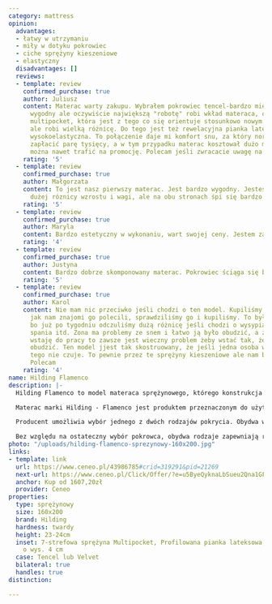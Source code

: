```yaml
---
category: mattress
opinion:
  advantages:
  - łatwy w utrzymaniu
  - miły w dotyku pokrowiec
  - ciche sprężyny kieszeniowe
  - elastyczny
  disadvantages: []
  reviews:
  - template: review
    confirmed_purchase: true
    author: Juliusz
    content: Materac warty zakupu. Wybrałem pokrowiec tencel-bardzo miękki, bardzo
      wygodny ale oczywiście największą "robotę" robi wkład materaca, czyli sprężyna
      multipocket, która jest z tego co się orientuje stosunkowo nowym rozwiązaniem
      ale robi wielką różnicę. Do tego jest też rewelacyjna pianka lateksowa i pianka
      wysokoelastyczna. To połączenie daje mi komfort snu, za który normalnie musiałbym
      zapłacić parę tysięcy, a w tym przypadku materac kosztował dużo mniej, a często
      można nawet trafić na promocję. Polecam jeśli zwracacie uwagę na jakość snu.
    rating: '5'
  - template: review
    confirmed_purchase: true
    author: Małgorzata
    content: To jest nasz pierwszy materac. Jest bardzo wygodny. Jesteśmy parą o dosyć
      dużej róznicy wzrostu i wagi, ale na obu stronach śpi się bardzo dobrze
    rating: '5'
  - template: review
    confirmed_purchase: true
    author: Maryla
    content: Bardzo estetyczny w wykonaniu, wart swojej ceny. Jestem zadowolona.
    rating: '4'
  - template: review
    confirmed_purchase: true
    author: Justyna
    content: Bardzo dobrze skomponowany materac. Pokrowiec ściąga się bardzo łatwo.
    rating: '5'
  - template: review
    confirmed_purchase: true
    author: Karol
    content: Nie mam nic przeciwko jeśli chodzi o ten model. Kupiliśmy go po tym,
      jak nam znajomi go polecili, sprawdziliśmy go i kupiliśmy. To był dobry zakup
      bo już po tygodniu odczuliśmy dużą różnicę jeśli chodzi o wysypianie, komfort
      spania itd. Zona ma problemy ze snem i łatwo ją było obudzić, a że ja wcześniej
      wstaję do pracy to zawsze jest wieczny problem żeby wstać tak, żeby jej nie
      obudzić. Ten model jjest tak skostruowany, że jeśli jedna osoba wstaje, to druga
      tego nie czuje. To pewnie przez te sprężyny kieszeniowe ale nam bardzo pomogło.
      Polecam
    rating: '4'
name: Hilding Flamenco
description: |-
  Hilding Flamenco to model materaca sprężynowego, którego konstrukcja została oparta na innowacyjnych sprężynach multipocket. Charakteryzują się one znacznie mniejszą średnicą w odróżnieniu od sprężyn kieszeniowych. Dzięki temu możliwe jest umieszczenie większej ilości sprężyn na tej samej powierzchni materaca. Sprężyny wykonują pracę indywidualną, dzięki czemu zapewniają odpowiednie podparcie sylwetki przez całą noc. Zróżnicowana twardość tych elementów pozwala na utworzenie siedmiu stref podparcia ciała, zapewniając komfortowy wypoczynek.

  Materac marki Hilding - Flamenco jest produktem przeznaczonym do użytku dwustronnego. Jego jedna strona została wyposażona w profilowaną płytę lateksową, a druga składa się z wysokoelastycznej pianki. Niezależnie od preferencji użytkownika, obydwa tworzywa podnoszą elastyczność i sprężystość, a także ułatwiają odprowadzanie wilgoci i przepływ powietrza przez materac.

  Producent umożliwia wybór jednego z dwóch rodzajów pokrycia. Obydwa warianty posiadają właściwości bakteriobójcze, dzięki czemu nadają się doskonale dla osób zmagających się z alergią. Pierwszy z nich to pokrowiec Velvet, który charakteryzuje się wyjątkową miękkością i delikatnością. Wykorzystana do jego produkcji nowoczesna technologia Plotex zawiera naturalne probiotyki, które zwalczają alergeny, zapewniając zdrowy i spokojny sen. Drugi wariant, Tencel to pokrowiec z wiskozy, który hamuje rozwój bakterii i drobnoustrojów, a przy tym jest całkowicie bezpieczny dla ludzkiej skóry. Włókna wiskozy świetnie radzą sobie również z odprowadzaniem wilgoci podczas korzystania z materaca.

  Bez względu na ostateczny wybór pokrowca, obydwa rodzaje zapewniają równie komfortowy i zdrowy wypoczynek. Zarówno pokrowiec Tencel, jak i Velvet należy prać w temperaturze nie większej niż 60°C.
photo: "/uploads/hilding-flamenco-sprezynowy-160x200.jpg"
links:
- template: link
  url: https://www.ceneo.pl/43986785#crid=319291&pid=21269
  next-url: https://www.ceneo.pl/Click/Offer/?e=u5ByeQyknaLbSueu2Qna1GFiIVjRS3J8VJaCWrLAbLolVi0G8mmkQzuySnuMMO1oraXuVs8T5YRX8sA3PXvv067CCc9q49Ziz06hbTklgYjT2c3puuxiDhl6XX6VIT1QqyT1hhti1rk9F_HXA0K6iPQXI4NLLnNbj1fM5SjC_6lZqREJ8708rqVQTMJZBQ3dhgcy0Mp5VQ6GHdAzR_ZjwKVQTMJZBQ3dpVBMwlkFDd1B8oHUuWOW9gSbqiohyb27Xi_S0WNr2t7NZc51wVe-nJZqGengD6Uy4SInlFUxmeC6VHModt4i0QAxfh115Au6Pxzn-Q3-f_TIIg_N7ZHlpnGairdIIx8k&a=2&rc=notset
  anchor: Kup od 1607,20zł
  provider: Ceneo
properties:
  type: sprężynowy
  size: 160x200
  brand: Hilding
  hardness: twardy
  height: 23-24cm
  inset: 7-strefowa sprężyna Multipocket, Profilowana pianka lateksowa, Pianka HR
    o wys. 4 cm
  case: Tencel lub Velvet
  bilateral: true
  handles: true
distinction:

---
```

